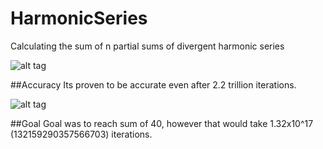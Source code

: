 # HarmonicSeries
Calculating the sum of n partial sums of divergent harmonic series

![alt tag](https://github.com/kebapmanager/HarmonicSeries/blob/master/See%20it%20in%20action/25.png)


##Accuracy
Its proven to be accurate even after 2.2 trillion iterations.

![alt tag](https://github.com/kebapmanager/HarmonicSeries/blob/master/See%20it%20in%20action/Accuracy%20Sum%2029%20updated.png)

##Goal
Goal was to reach sum of 40, however that would take 1.32x10^17 (132159290357566703) iterations.
